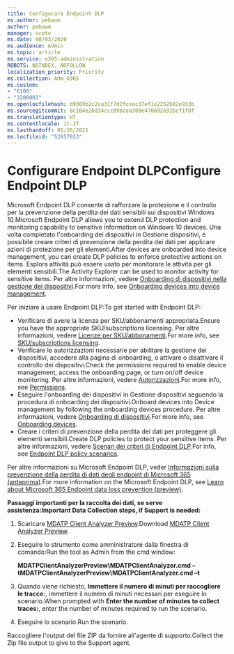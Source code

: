 ```yaml
---
title: Configurare Endpoint DLP
ms.author: pebaum
author: pebaum
manager: scotv
ms.date: 08/03/2020
ms.audience: Admin
ms.topic: article
ms.service: o365-administration
ROBOTS: NOINDEX, NOFOLLOW
localization_priority: Priority
ms.collection: Adm_O365
ms.custom:
- "6108"
- "3200001"
ms.openlocfilehash: b9369b2c2ca31f7d2fceac37ef1e2252b82e933b
ms.sourcegitcommit: 0c104e2bd34ccc09bcea389e470692e92bcf1f8f
ms.translationtype: HT
ms.contentlocale: it-IT
ms.lasthandoff: 05/26/2021
ms.locfileid: "52657933"
---
```

# <a name="configure-endpoint-dlp"></a><span data-ttu-id="bc42c-102">Configurare Endpoint DLP</span><span class="sxs-lookup"><span data-stu-id="bc42c-102">Configure Endpoint DLP</span></span>

<span data-ttu-id="bc42c-103">Microsoft Endpoint DLP consente di rafforzare la protezione e il controllo per la prevenzione della perdita dei dati sensibili sui dispositivi Windows 10.</span><span class="sxs-lookup"><span data-stu-id="bc42c-103">Microsoft Endpoint DLP allows you to extend DLP protection and monitoring capability to sensitive information on Windows 10 devices.</span></span> <span data-ttu-id="bc42c-104">Una volta completato l'onboarding dei dispositivi in Gestione dispositivi, è possibile creare criteri di prevenzione della perdita dei dati per applicare azioni di protezione per gli elementi.</span><span class="sxs-lookup"><span data-stu-id="bc42c-104">After devices are onboarded into device management, you can create DLP policies to enforce protective actions on items.</span></span> <span data-ttu-id="bc42c-105">Esplora attività può essere usato per monitorare le attività per gli elementi sensibili.</span><span class="sxs-lookup"><span data-stu-id="bc42c-105">The Activity Explorer can be used to monitor activity for sensitive items.</span></span> <span data-ttu-id="bc42c-106">Per altre informazioni, vedere [Onboarding di dispositivi nella gestione dei dispositivi](/microsoft-365/compliance/endpoint-dlp-getting-started#onboarding-devices-into-device-management).</span><span class="sxs-lookup"><span data-stu-id="bc42c-106">For more info, see [Onboarding devices into device management](/microsoft-365/compliance/endpoint-dlp-getting-started#onboarding-devices-into-device-management).</span></span>  

<span data-ttu-id="bc42c-107">Per iniziare a usare Endpoint DLP:</span><span class="sxs-lookup"><span data-stu-id="bc42c-107">To get started with Endpoint DLP:</span></span>

- <span data-ttu-id="bc42c-108">Verificare di avere la licenza per SKU/abbonamenti appropriata.</span><span class="sxs-lookup"><span data-stu-id="bc42c-108">Ensure you have the appropriate SKU/subscriptions licensing.</span></span> <span data-ttu-id="bc42c-109">Per altre informazioni, vedere [Licenze per SKU/abbonamenti](/microsoft-365/compliance/endpoint-dlp-getting-started#skusubscriptions-licensing).</span><span class="sxs-lookup"><span data-stu-id="bc42c-109">For more info, see [SKU/subscriptions licensing](/microsoft-365/compliance/endpoint-dlp-getting-started#skusubscriptions-licensing).</span></span>
- <span data-ttu-id="bc42c-110">Verificare le autorizzazioni necessarie per abilitare la gestione dei dispositivi, accedere alla pagina di onboarding, o attivare o disattivare il controllo dei dispositivi.</span><span class="sxs-lookup"><span data-stu-id="bc42c-110">Check the permissions required to enable device management, access the onboarding page, or turn on/off device monitoring.</span></span> <span data-ttu-id="bc42c-111">Per altre informazioni, vedere [Autorizzazioni](/microsoft-365/compliance/endpoint-dlp-getting-started#permissions).</span><span class="sxs-lookup"><span data-stu-id="bc42c-111">For more info, see [Permissions](/microsoft-365/compliance/endpoint-dlp-getting-started#permissions).</span></span>
- <span data-ttu-id="bc42c-112">Eseguire l'onboarding dei dispositivi in Gestione dispositivi seguendo la procedura di onboarding dei dispositivi.</span><span class="sxs-lookup"><span data-stu-id="bc42c-112">Onboard devices into Device management by following the onboarding devices procedure.</span></span> <span data-ttu-id="bc42c-113">Per altre informazioni, vedere [Onboarding di dispositivi](/microsoft-365/compliance/endpoint-dlp-getting-started#onboarding-devices).</span><span class="sxs-lookup"><span data-stu-id="bc42c-113">For more info, see [Onboarding devices](/microsoft-365/compliance/endpoint-dlp-getting-started#onboarding-devices).</span></span> 
- <span data-ttu-id="bc42c-114">Creare i criteri di prevenzione della perdita dei dati per proteggere gli elementi sensibili.</span><span class="sxs-lookup"><span data-stu-id="bc42c-114">Create DLP policies to protect your sensitive items.</span></span> <span data-ttu-id="bc42c-115">Per altre informazioni, vedere [Scenari dei criteri di Endpoint DLP](/microsoft-365/compliance/endpoint-dlp-using?view=o365-worldwide#endpoint-dlp-policy-scenarios).</span><span class="sxs-lookup"><span data-stu-id="bc42c-115">For info, see [Endpoint DLP policy scenarios](/microsoft-365/compliance/endpoint-dlp-using?view=o365-worldwide#endpoint-dlp-policy-scenarios).</span></span>

<span data-ttu-id="bc42c-116">Per altre informazioni su Microsoft Endpoint DLP, veder [Informazioni sulla prevenzione della perdita di dati degli endpoint di Microsoft 365 (anteprima)](/microsoft-365/compliance/endpoint-dlp-learn-about).</span><span class="sxs-lookup"><span data-stu-id="bc42c-116">For more information on the Microsoft Endpoint DLP, see [Learn about Microsoft 365 Endpoint data loss prevention (preview)](/microsoft-365/compliance/endpoint-dlp-learn-about).</span></span>

<span data-ttu-id="bc42c-117">**Passaggi importanti per la raccolta dei dati, se serve assistenza:**</span><span class="sxs-lookup"><span data-stu-id="bc42c-117">**Important Data Collection steps, if Support is needed:**</span></span>

1. <span data-ttu-id="bc42c-118">Scaricare [MDATP Client Analyzer Preview](https://aka.ms/betamdatpanalyzer).</span><span class="sxs-lookup"><span data-stu-id="bc42c-118">Download [MDATP Client Analyzer Preview](https://aka.ms/betamdatpanalyzer).</span></span>
1. <span data-ttu-id="bc42c-119">Eseguire lo strumento come amministratore dalla finestra di comando:</span><span class="sxs-lookup"><span data-stu-id="bc42c-119">Run the tool as Admin from the cmd window:</span></span>

    <span data-ttu-id="bc42c-120">**MDATPClientAnalyzerPreview\MDATPClientAnalyzer.cmd –t**</span><span class="sxs-lookup"><span data-stu-id="bc42c-120">**MDATPClientAnalyzerPreview\MDATPClientAnalyzer.cmd –t**</span></span>

1. <span data-ttu-id="bc42c-121">Quando viene richiesto, **Immettere il numero di minuti per raccogliere le tracce:**, immettere il numero di minuti necessari per eseguire lo scenario.</span><span class="sxs-lookup"><span data-stu-id="bc42c-121">When prompted with **Enter the number of minutes to collect traces:**, enter the number of minutes required to run the scenario.</span></span>
1. <span data-ttu-id="bc42c-122">Eseguire lo scenario.</span><span class="sxs-lookup"><span data-stu-id="bc42c-122">Run the scenario.</span></span>

<span data-ttu-id="bc42c-123">Raccogliere l'output del file ZIP da fornire all'agente di supporto.</span><span class="sxs-lookup"><span data-stu-id="bc42c-123">Collect the Zip file output to give to the Support agent.</span></span>
